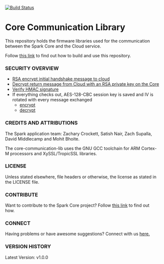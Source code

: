 [![Build Status](https://travis-ci.org/spark/core-communication-lib.svg)](https://travis-ci.org/spark/core-communication-lib)

# Core Communication Library

This repository holds the firmware libraries used for the communication between the Spark Core and the Cloud service.

Follow [this link](https://github.com/particle-iot/core-firmware/blob/master/README.md) to find out how to build and use this repository.

### SECURITY OVERVIEW

* [RSA encrypt initial handshake message to cloud](https://github.com/particle-iot/core-communication-lib/blob/master/src/spark_protocol.cpp#L102)
* [Decrypt return message from Cloud with an RSA private key on the Core](https://github.com/particle-iot/core-communication-lib/blob/master/src/handshake.cpp#L53)
* [Verify HMAC signature](https://github.com/particle-iot/core-communication-lib/blob/master/src/spark_protocol.cpp#L1022)
* If everything checks out, AES-128-CBC session key is saved and IV is rotated with every message exchanged
  * [encrypt](https://github.com/particle-iot/core-communication-lib/blob/master/src/spark_protocol.cpp#L989)
  * [decrypt](https://github.com/particle-iot/core-communication-lib/blob/master/src/spark_protocol.cpp#L267)

### CREDITS AND ATTRIBUTIONS 

The Spark application team: Zachary Crockett, Satish Nair, Zach Supalla, David Middlecamp and Mohit Bhoite.

The core-communication-lib uses the GNU GCC toolchain for ARM Cortex-M processors and XySSL/TropicSSL libraries.

### LICENSE
Unless stated elsewhere, file headers or otherwise, the license as stated in the LICENSE file.

### CONTRIBUTE

Want to contribute to the Spark Core project? Follow [this link]() to find out how.

### CONNECT

Having problems or have awesome suggestions? Connect with us [here.](https://community.sparkdevices.com/)

### VERSION HISTORY

Latest Version: v1.0.0


